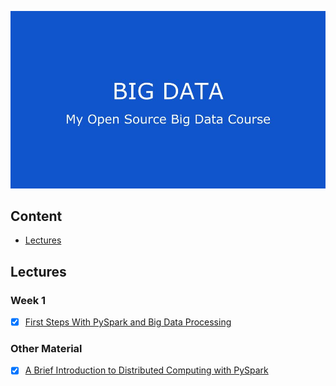 <p align="center">
<!--   <a href="https://github.com/stefanluiken/my-open-source-cs"> -->
	<img alt="My Open Source CS Degree" src="cover.jpg">
  </a>
</p>





## Content

- [Lectures](#lectures)


## Lectures
### Week 1
- [x] [First Steps With PySpark and Big Data Processing](https://github.com/najmabad/my-open-source-big-data-course/blob/main/first_steps_with_pyspark.md)




### Other Material
- [x] [A Brief Introduction to Distributed Computing with PySpark](https://github.com/najmabad/my-open-source-big-data-course/blob/main/brief_intro_to_distributed_computing_with_pyspark.md)
